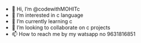 - 👋 Hi, I’m @codewithMOHITc
- 👀 I’m interested in c language
- 🌱 I’m currently learning c
- 💞️ I’m looking to collaborate on c projects
- 📫 How to reach me by my watsapp no 9631816851

<!---
codewithMOHITc/codewithMOHITc is a ✨ special ✨ repository because its `README.md` (this file) appears on your GitHub profile.
You can click the Preview link to take a look at your changes.
--->
